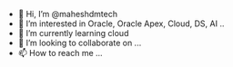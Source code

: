 - 👋 Hi, I’m @maheshdmtech
- 👀 I’m interested in Oracle, Oracle Apex, Cloud, DS, AI ..
- 🌱 I’m currently learning cloud
- 💞️ I’m looking to collaborate on ...
- 📫 How to reach me ...

<!---
maheshdmtech/maheshdmtech is a ✨ special ✨ repository because its `README.md` (this file) appears on your GitHub profile.
You can click the Preview link to take a look at your changes.
--->
